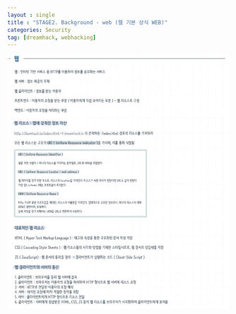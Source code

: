 ```yaml
---
layout : single
title : "STAGE2. Background - web (웹 기본 상식 WEB)"
categories: Security
tag: [dreamhack, webhacking]
---
```


<img src = "/images/webbackground/5.jpg">

